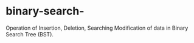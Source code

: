 # binary-search-
Operation of Insertion, Deletion, Searching Modification of data in Binary Search  Tree (BST). 
